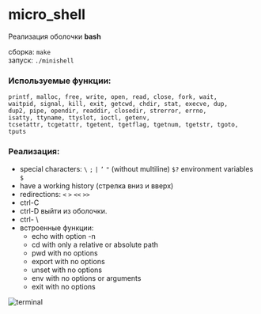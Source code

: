 # micro_shell
Реализация оболочки **bash**  

сборка: `make`  
запуск: `./minishell`  

### Используемые функции:
```
printf, malloc, free, write, open, read, close, fork, wait,
waitpid, signal, kill, exit, getcwd, chdir, stat, execve, dup,
dup2, pipe, opendir, readdir, closedir, strerror, errno,
isatty, ttyname, ttyslot, ioctl, getenv,
tcsetattr, tcgetattr, tgetent, tgetflag, tgetnum, tgetstr, tgoto, tputs
```
### Реализация: 
  * special characters: `\` `;` `|` `’` `"` (without multiline) `$?` environment variables `$`   
  * have a working history (стрелка вниз и вверх)  
  * redirections: `<` `>` `<<` `>>`
  * ctrl-C
  * ctrl-D выйти из оболочки.
  * ctrl- \
  * встроенные функции:
    * echo with option -n
    * cd with only a relative or absolute path
    * pwd with no options
    * export with no options
    * unset with no options
    * env with no options or arguments
    * exit with no options
 
![terminal](https://github.com/hyoghurt/bbshk/raw/master/terminal.png)
